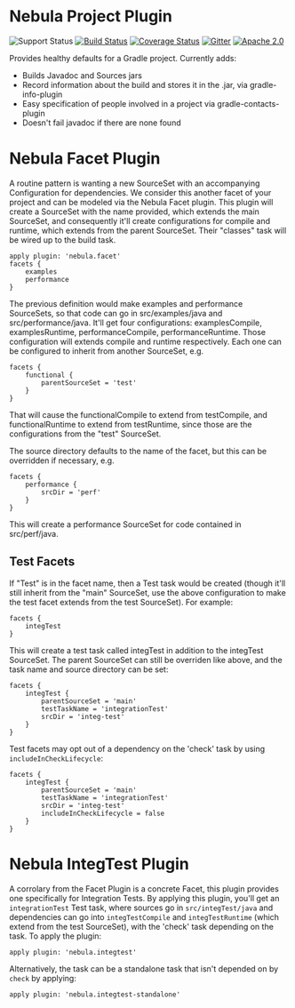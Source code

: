 Nebula Project Plugin
=====================
![Support Status](https://img.shields.io/badge/nebula-supported-brightgreen.svg)
[![Build Status](https://travis-ci.org/nebula-plugins/nebula-project-plugin.svg?branch=master)](https://travis-ci.org/nebula-plugins/nebula-project-plugin)
[![Coverage Status](https://coveralls.io/repos/nebula-plugins/nebula-project-plugin/badge.svg?branch=master&service=github)](https://coveralls.io/github/nebula-plugins/nebula-project-plugin?branch=master)
[![Gitter](https://badges.gitter.im/Join%20Chat.svg)](https://gitter.im/nebula-plugins/nebula-project-plugin?utm_source=badgeutm_medium=badgeutm_campaign=pr-badge)
[![Apache 2.0](https://img.shields.io/github/license/nebula-plugins/nebula-project-plugin.svg)](http://www.apache.org/licenses/LICENSE-2.0)

Provides healthy defaults for a Gradle project. Currently adds:

* Builds Javadoc and Sources jars
* Record information about the build and stores it in the .jar, via gradle-info-plugin
* Easy specification of people involved in a project via gradle-contacts-plugin
* Doesn't fail javadoc if there are none found

Nebula Facet Plugin
=======================
A routine pattern is wanting a new SourceSet with an accompanying Configuration for dependencies. We consider this another facet of your project and can be modeled via the Nebula Facet plugin. This plugin will create a SourceSet with the name provided, which extends the main SourceSet, and consequently it'll create configurations for compile and runtime, which extends from the parent SourceSet. Their "classes" task will be wired up to the build task. 

    apply plugin: 'nebula.facet'
    facets {
        examples
        performance
    }

The previous definition would make examples and performance SourceSets, so that code can go in src/examples/java and src/performance/java. It'll get four configurations: examplesCompile, examplesRuntime, performanceCompile, performanceRuntime. Those configuration will extends compile and runtime respectively. Each one can be configured to inherit from another SourceSet, e.g.

    facets {
        functional {
            parentSourceSet = 'test'
        }
    }

That will cause the functionalCompile to extend from testCompile, and functionalRuntime to extend from testRuntime, since those are the configurations from the "test" SourceSet.  

The source directory defaults to the name of the facet, but this can be overridden if necessary, e.g.

    facets {
        performance {
            srcDir = 'perf'
        }
    }

This will create a performance SourceSet for code contained in src/perf/java.

Test Facets
--------------

If "Test" is in the facet name, then a Test task would be created (though it'll still inherit from the "main" SourceSet, use the above configuration to make the test facet extends from the test SourceSet). For example:

    facets {
        integTest
    }

This will create a test task called integTest in addition to the integTest SourceSet. The parent SourceSet can still be overriden like above, and the task name and source directory can be set:

    facets {
        integTest {
            parentSourceSet = 'main'
            testTaskName = 'integrationTest'
            srcDir = 'integ-test'
        }
    }

Test facets may opt out of a dependency on the 'check' task by using `includeInCheckLifecycle`:

    facets {
        integTest {
            parentSourceSet = 'main'
            testTaskName = 'integrationTest'
            srcDir = 'integ-test'
            includeInCheckLifecycle = false
        }
    }

Nebula IntegTest Plugin
=======================
A corrolary from the Facet Plugin is a concrete Facet, this plugin provides one specifically for Integration Tests. By applying this plugin, you'll get an `integrationTest` Test task, where sources go in `src/integTest/java` and dependencies can go into `integTestCompile` and `integTestRuntime` (which extend from the test SourceSet), with the 'check' task depending on the task. To apply the plugin:

    apply plugin: 'nebula.integtest'

Alternatively, the task can be a standalone task that isn't depended on by `check` by applying:

    apply plugin: 'nebula.integtest-standalone'
